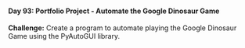 #### Day 93: Portfolio Project - Automate the Google Dinosaur Game
**Challenge:** Create a program to automate playing the Google Dinosaur Game using the PyAutoGUI library.



